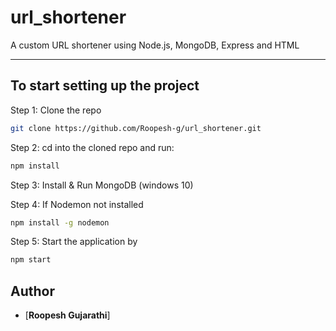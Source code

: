 # url_shortener

A custom URL shortener using Node.js, MongoDB, Express and HTML


---

## To start setting up the project

Step 1: Clone the repo

```bash
git clone https://github.com/Roopesh-g/url_shortener.git
```

Step 2: cd into the cloned repo and run:

```bash
npm install
```

Step 3: Install & Run MongoDB (windows 10)

Step 4: If Nodemon not installed

```bash
npm install -g nodemon
```

Step 5: Start the application by

```bash
npm start
```

## Author

- [**Roopesh Gujarathi**]


